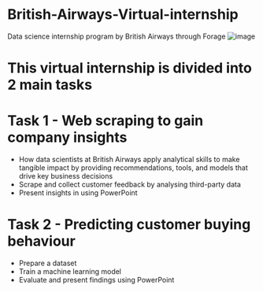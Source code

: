 # British-Airways-Virtual-internship
Data science internship program by British Airways through Forage
![image](https://github.com/gaurigund-13/British-Airways-Virtual-Internship/assets/139524876/b1a174f8-a240-44d1-8087-3d235cd10bf3)

# This virtual internship is divided into 2 main tasks

# Task 1 - Web scraping to gain company insights
* How data scientists at British Airways apply analytical skills to make tangible impact by providing recommendations, tools, and models that drive key business decisions
* Scrape and collect customer feedback by analysing third-party data
* Present insights in using PowerPoint

# Task 2 - Predicting customer buying behaviour
* Prepare a dataset
* Train a machine learning model
* Evaluate and present findings using PowerPoint
